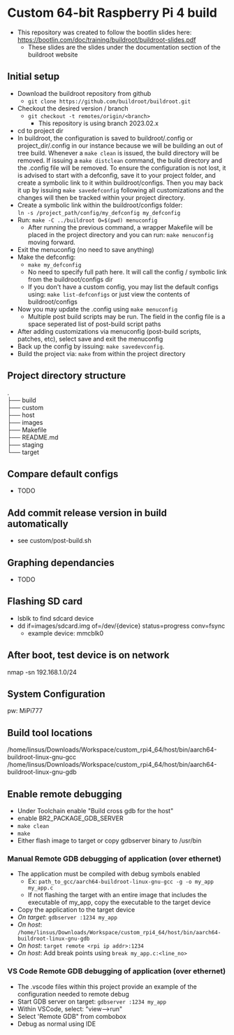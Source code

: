 # Custom 64-bit Raspberry Pi 4 build

- This repository was created to follow the bootlin slides here: https://bootlin.com/doc/training/buildroot/buildroot-slides.pdf
  - These slides are the slides under the documentation section of the buildroot website

## Initial setup

- Download the buildroot repository from github
  - `git clone https://github.com/buildroot/buildroot.git`
- Checkout the desired version / branch
  - `git checkout -t remotes/origin/<branch>`
    - This repository is using branch 2023.02.x
- cd to project dir
- In buildroot, the configuration is saved to buildroot/.config or project_dir/.config in our instance because we will be building an out of tree build. Whenever a `make clean` is issued, the build directory will be removed. If issuing a `make distclean` command, the build directory and the .config file will be removed. To ensure the configuration is not lost, it is advised to start with a defconfig, save it to your project folder, and create a symbolic link to it within buildroot/configs. Then you may back it up by issuing `make savedefconfig` following all customizations and the changes will then be tracked within your project directory.
- Create a symbolic link within the buildroot/configs folder: <br>`ln -s /project_path/config/my_defconfig my_defconfig`
- Run: `make -C ../buildroot O=$(pwd) menuconfig` <br>
  - After running the previous command, a wrapper Makefile will be placed in the project directory and you can run: `make menuconfig` moving forward.
- Exit the menuconfig (no need to save anything)
- Make the defconfig:
  - `make my_defconfig`<br>
  - No need to specify full path here. It will call the config / symbolic link from the buildroot/configs dir
  - If you don't have a custom config, you may list the default configs using: `make list-defconfigs` or just view the contents of buildroot/configs
- Now you may update the .config using `make menuconfig`<br>
  - Multiple post build scripts may be run. The field in the config file is a space seperated list of post-build script paths
- After adding customizations via menuconfig (post-build scripts, patches, etc), select save and exit the menuconfig
- Back up the config by issuing: `make savedevconfig`.
- Build the project via: `make` from within the project directory

## Project directory structure

.<br>
├── build<br>
├── custom<br>
├── host<br>
├── images<br>
├── Makefile<br>
├── README.md<br>
├── staging<br>
└── target<br>

## Compare default configs

- TODO

## Add commit release version in build automatically

- see custom/post-build.sh

## Graphing dependancies

- TODO

## Flashing SD card

- lsblk to find sdcard device
- dd if=images/sdcard.img of=/dev/{device} status=progress conv=fsync
  - example device: mmcblk0

## After boot, test device is on network

nmap -sn 192.168.1.0/24

## System Configuration

pw: MiPi777

## Build tool locations

/home/linsus/Downloads/Workspace/custom_rpi4_64/host/bin/aarch64-buildroot-linux-gnu-gcc
/home/linsus/Downloads/Workspace/custom_rpi4_64/host/bin/aarch64-buildroot-linux-gnu-gdb

## Enable remote debugging

- Under Toolchain enable "Build cross gdb for the host"
- enable BR2_PACKAGE_GDB_SERVER
- `make clean`
- `make`
- Either flash image to target or copy gdbserver binary to /usr/bin

### Manual Remote GDB debugging of application (over ethernet)

- The application must be compiled with debug symbols enabled
  - Ex: `path_to_gcc/aarch64-buildroot-linux-gnu-gcc -g -o my_app my_app.c`
  - If not flashing the target with an entire image that includes the executable of my_app, copy the executable to the target device
- Copy the application to the target device
- _On target_: `gdbserver :1234 my_app`
- _On host_: `/home/linsus/Downloads/Workspace/custom_rpi4_64/host/bin/aarch64-buildroot-linux-gnu-gdb`
- _On host_: `target remote <rpi ip addr>:1234`
- _On host_: Add break points using `break my_app.c:<line_no>`

### VS Code Remote GDB debugging of application (over ethernet)

- The .vscode files within this project provide an example of the configuration needed to remote debug
- Start GDB server on target: `gdbserver :1234 my_app`
- Within VSCode, select: "view-->run"
- Select 'Remote GDB" from combobox
- Debug as normal using IDE
